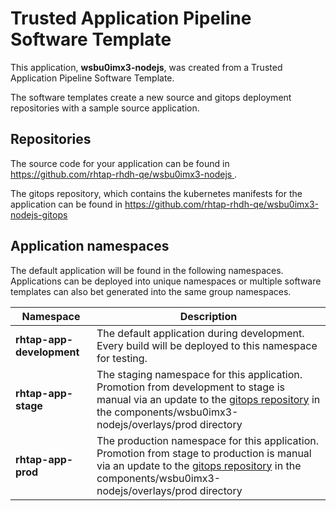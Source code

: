 # Trusted Application Pipeline Software Template

This application, **wsbu0imx3-nodejs**, was created from a Trusted Application Pipeline Software Template.

The software templates create a new source and gitops deployment repositories with a sample source application. 

## Repositories

The source code for your application can be found in [https://github.com/rhtap-rhdh-qe/wsbu0imx3-nodejs ](https://github.com/rhtap-rhdh-qe/wsbu0imx3-nodejs ).
 
The gitops repository, which contains the kubernetes manifests for the application can be found in 
[https://github.com/rhtap-rhdh-qe/wsbu0imx3-nodejs-gitops ](https://github.com/rhtap-rhdh-qe/wsbu0imx3-nodejs-gitops ) 

## Application namespaces 

The default application will be found in the following namespaces. Applications can be deployed into unique namespaces or multiple software templates can also bet generated into the same group namespaces.  

|  Namespace   |  Description   |  
| -------- | -------- |   
| **rhtap-app-development** | The default application during development. Every build will be deployed to this namespace for testing. | 
| **rhtap-app-stage** | The staging namespace for this application. Promotion from development to stage is manual via an update to the [gitops repository](https://github.com/rhtap-rhdh-qe/wsbu0imx3-nodejs-gitops ) in the components/wsbu0imx3-nodejs/overlays/prod directory |  
| **rhtap-app-prod** | The production namespace for this application. Promotion from stage to production is manual via an update to the [gitops repository](https://github.com/rhtap-rhdh-qe/wsbu0imx3-nodejs-gitops ) in the components/wsbu0imx3-nodejs/overlays/prod directory | 